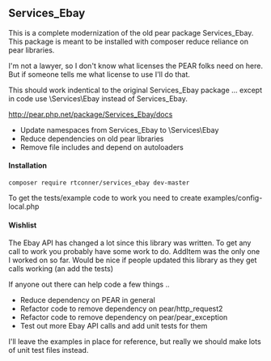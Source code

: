 ## Services_Ebay

This is a complete modernization of the old pear package Services_Ebay. This package is meant to be installed with composer reduce reliance on pear libraries.

I'm not a lawyer, so I don't know what licenses the PEAR folks need on here. But if someone tells me what license to use I'll do that.

This should work indentical to the original Services_Ebay package ... except in code use \Services\Ebay instead of Services_Ebay.

http://pear.php.net/package/Services_Ebay/docs

 - Update namespaces from Services_Ebay to \Services\Ebay
 - Reduce dependencies on old pear libraries
 - Remove file includes and depend on  autoloaders
 
#### Installation

    composer require rtconner/services_ebay dev-master
    
To get the tests/example code to work you need to create examples/config-local.php

#### Wishlist

The Ebay API has changed a lot since this library was written. To get any call to work you probably have some work to do. AddItem was the only
one I worked on so far. Would be nice if people updated this library as they get calls working (an add the tests)

If anyone out there can help code a few things ..

 - Reduce dependency on PEAR in general
 - Refactor code to remove dependency on pear/http_request2
 - Refactor code to remove dependency on pear/pear_exception
 - Test out more Ebay API calls and add unit tests for them
 
I'll leave the examples in place for reference, but really we should make lots of unit test files instead.
